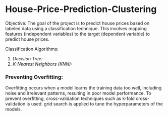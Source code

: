 # House-Price-Prediction-Clustering

Objective: The goal of the project is to predict house prices based on labeled data using a classification technique. This involves mapping features (independent variables) to the target (dependent variable) to predict house prices.

Classification Algorithms:
1. *Decision Tree:* 
2. *K-Nearest Neighbors (KNN):*

### Preventing Overfitting: 

Overfitting occurs when a model learns the training data too well, including noise and irrelevant patterns, resulting in poor model performance. To prevent overfitting, cross-validation techniques such as k-fold cross-validation is used. grid search is applied to tune the hyperparameters of the models.
